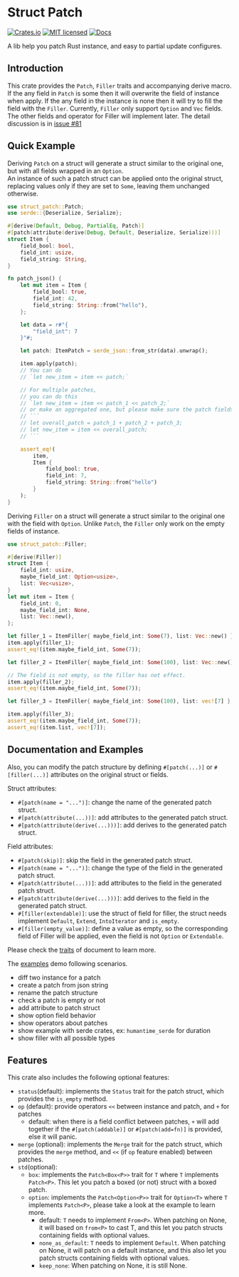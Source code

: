 # Struct Patch
[![Crates.io][crates-badge]][crate-url]
[![MIT licensed][mit-badge]][mit-url]
[![Docs][doc-badge]][doc-url]

A lib help you patch Rust instance, and easy to partial update configures.

## Introduction
This crate provides the `Patch`, `Filler` traits and accompanying derive macro.
If the any field in `Patch` is some then it will overwrite the field of instance when apply.
If the any field in the instance is none then it will try to fill the field with the `Filler`.
Currently, `Filler` only support `Option` and `Vec` fields.
The other fields and operator for Filler will implement later.
The detail discussion is in [issue #81](https://github.com/yanganto/struct-patch/issues/81)

## Quick Example
Deriving `Patch` on a struct will generate a struct similar to the original one, but with all fields wrapped in an `Option`.  
An instance of such a patch struct can be applied onto the original struct, replacing values only if they are set to `Some`, leaving them unchanged otherwise.
```rust
use struct_patch::Patch;
use serde::{Deserialize, Serialize};

#[derive(Default, Debug, PartialEq, Patch)]
#[patch(attribute(derive(Debug, Default, Deserialize, Serialize)))]
struct Item {
    field_bool: bool,
    field_int: usize,
    field_string: String,
}

fn patch_json() {
    let mut item = Item {
        field_bool: true,
        field_int: 42,
        field_string: String::from("hello"),
    };

    let data = r#"{
        "field_int": 7
    }"#;

    let patch: ItemPatch = serde_json::from_str(data).unwrap();

    item.apply(patch);
    // You can do 
    // `let new_item = item << patch;`

    // For multiple patches,
    // you can do this
    // `let new_item = item << patch_1 << patch_2;`
    // or make an aggregated one, but please make sure the patch fields do not conflict, else will panic
    // ```
    // let overall_patch = patch_1 + patch_2 + patch_3;
    // let new_item = item << overall_patch;
    // ```

    assert_eq!(
        item,
        Item {
            field_bool: true,
            field_int: 7,
            field_string: String::from("hello")
        }
    );
}
```

Deriving `Filler` on a struct will generate a struct similar to the original one with the field with `Option`. Unlike `Patch`, the `Filler` only work on the empty fields of instance.

```rust
use struct_patch::Filler;

#[derive(Filler)]
struct Item {
    field_int: usize,
    maybe_field_int: Option<usize>,
    list: Vec<usize>,
}
let mut item = Item {
    field_int: 0,
    maybe_field_int: None,
    list: Vec::new(),
};

let filler_1 = ItemFiller{ maybe_field_int: Some(7), list: Vec::new() };
item.apply(filler_1);
assert_eq!(item.maybe_field_int, Some(7));

let filler_2 = ItemFiller{ maybe_field_int: Some(100), list: Vec::new() };

// The field is not empty, so the filler has not effect.
item.apply(filler_2);
assert_eq!(item.maybe_field_int, Some(7));

let filler_3 = ItemFiller{ maybe_field_int: Some(100), list: vec![7] };

item.apply(filler_3);
assert_eq!(item.maybe_field_int, Some(7));
assert_eq!(item.list, vec![7]);
``` 

## Documentation and Examples
Also, you can modify the patch structure by defining `#[patch(...)]` or `#[filler(...)]` attributes on the original struct or fields.

Struct attributes:
- `#[patch(name = "...")]`: change the name of the generated patch struct.
- `#[patch(attribute(...))]`: add attributes to the generated patch struct.
- `#[patch(attribute(derive(...)))]`: add derives to the generated patch struct.

Field attributes: 
- `#[patch(skip)]`: skip the field in the generated patch struct.
- `#[patch(name = "...")]`: change the type of the field in the generated patch struct.
- `#[patch(attribute(...))]`: add attributes to the field in the generated patch struct.
- `#[patch(attribute(derive(...)))]`: add derives to the field in the generated patch struct.
- `#[filler(extendable)]`: use the struct of field for filler, the struct needs implement `Default`, `Extend`, `IntoIterator` and `is_empty`.
- `#[filler(empty_value)]`: define a value as empty, so the corresponding field of Filler will be applied, even the field is not `Option` or `Extendable`.

Please check the [traits][doc-traits] of document to learn more.

The [examples][examples] demo following scenarios.
- diff two instance for a patch
- create a patch from json string
- rename the patch structure
- check a patch is empty or not
- add attribute to patch struct
- show option field behavior
- show operators about patches
- show example with serde crates, ex: `humantime_serde` for duration
- show filler with all possible types

## Features
This crate also includes the following optional features:
- `status`(default): implements the `Status` trait for the patch struct, which provides the `is_empty` method.
- `op` (default): provide operators `<<` between instance and patch, and `+` for patches
  - default: when there is a field conflict between patches, `+` will add together if the `#[patch(addable)]` or `#[patch(add=fn)]` is provided, else it will panic.
- `merge` (optional): implements the `Merge` trait for the patch struct, which provides the `merge` method, and `<<` (if `op` feature enabled) between patches.
- `std`(optional):
  - `box`: implements the `Patch<Box<P>>` trait for `T` where `T` implements `Patch<P>`.
    This let you patch a boxed (or not) struct with a boxed patch.
  - `option`: implements the `Patch<Option<P>>` trait for `Option<T>` where `T` implements `Patch<P>`, please take a look at the example to learn more.
    - default: `T` needs to implement `From<P>`.  When patching on None, it will based on `from<P>` to cast T, and this let you patch structs containing fields with optional values.
    - `none_as_default`: `T` needs to implement `Default`.  When patching on None, it will patch on a default instance, and this also let you patch structs containing fields with optional values.
    - `keep_none`: When patching on None, it is still None.

[crates-badge]: https://img.shields.io/crates/v/struct-patch.svg
[crate-url]: https://crates.io/crates/struct-patch
[mit-badge]: https://img.shields.io/badge/license-MIT-blue.svg
[mit-url]: https://github.com/yanganto/struct-patch/blob/readme/LICENSE
[doc-badge]: https://img.shields.io/badge/docs-rs-orange.svg
[doc-url]: https://docs.rs/struct-patch/
[doc-traits]: https://docs.rs/struct-patch/latest/struct_patch/traits/trait.Patch.html#container-attributes
[examples]: /struct-patch/examples
